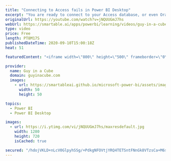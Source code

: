 ```yaml
---
title: "Connecting to Access fails in Power BI Desktop"
excerpt: "You are ready to connect to your Access database, or even Oracle, and get an error saying your driver/provider isn't available from Power BI Desktop. Wait what?!?   ACE Driver: https://www.microsoft.com/download/details.aspx?id=54920  📢 Become a member: https://guyinacu.be/membership \r \r *******************"
originalUrl: https://youtube.com/watch?v=jNQUUGmJ7hs
webUrl: https://smartable.ai/apps/powerbi/learning/videos/guy-in-a-cube-connecting-to-access-fails-in-power-bi-desktop/
type: video
price: Free
length: PT8M17S
publishedDateTime: 2020-09-10T15:00:18Z
heat: 51

featuredContent: "<iframe width=\"800\" height=\"500\" frameborder=\"0\" src=\"https://www.youtube.com/embed/jNQUUGmJ7hs\" allow=\"accelerometer; autoplay; encrypted-media; gyroscope; picture-in-picture\" allowfullscreen></iframe>"

provider:
  name: Guy in a Cube
  domain: guyinacube.com
  images:
    - url: https://smartableai.github.io/microsoft-power-bi/assets/images/organizations/guyinacube.com-50x50.jpg
      width: 50
      height: 50

topics:
  - Power BI
  - Power BI Desktop

images:
  - url: https://i.ytimg.com/vi/jNQUUGmJ7hs/maxresdefault.jpg
    width: 1280
    height: 720
    isCached: true

secured: "/hdojVKLD+nLcV0GlpyhSSg/+PdkgNFOVtjYRQ4TETSntFNnGk8VTzsCa+M6sACVvFFq4gE11VD62Noa23zTVMhY+iRHNuGYDP/C646Sg3vLWTyMxx75TVNvsI4ICA0xp5+85JjKIroeqCxoLxHLbxuqV35oPpUKKAZqclqji/3PtoI56AHq8K8i3wHdsx+VTwXAVZAVR2MYoWCnio4QHrs/Di4wogAx/xuoyPQ5/tzcNLZTqAvO170jZbxWQkQ9+gq+Es0321bOKIeG69jo/xC0CEZNX4dFe7WfIe2U7ghWsi9eOIlz4AKyce0j6J6IVdFcMtUUEKYKkJiWdZwMwUvCkxvvbH2bAqTA/Ih7nEHtBbCYPkShYlyMJNyOUknEfS9Nm8E7pl+Ns/Vq/fOeJMz039kHS9sp1sckDZGTUSY=;0bnwoJhPfNhCCcwpHC3WbQ=="
---
```



